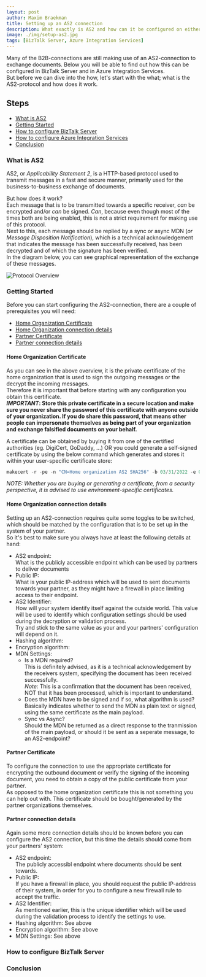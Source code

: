 ```yaml
---
layout: post
author: Maxim Braekman
title: Setting up an AS2 connection
description: What exactly is AS2 and how can it be configured on either BizTalk Server or Azure Integration Services.
image: ./img/setup-as2.jpg
tags: [BizTalk Server, Azure Integration Services]
---
```


Many of the B2B-connections are still making use of an AS2-connection to exchange documents. Below you will be able to find out how this can be configured in BizTalk Server and in Azure Integration Services.  
But before we can dive into the how, let's start with the what; what is the AS2-protocol and how does it work.

## Steps
- [What is AS2](#what-is-as2)
- [Getting Started](#getting-started)
- [How to configure BizTalk Server](#how-to-configure-biztalk-server)
- [How to configure Azure Integration Services](#how-to-configure-azure-integration-services)
- [Conclusion](#conclusion)
  
### What is AS2
AS2, or _Applicability Statement 2_, is a HTTP-based protocol used to transmit messages in a fast and secure manner, primarily used for the business-to-business exchange of documents.  

But how does it work?  
Each message that is to be transmitted towards a specific receiver, _can_ be encrypted and/or _can_ be signed. _Can_, because even though most of the times both are being enabled, this is not a strict requirement for making use of this protocol.  
Next to this, each message should be replied by a sync or async MDN (_or Message Disposition Notification_), which is a technical acknowledgement that indicates the message has been successfully received, has been decrypted and of which the signature has been verified.  
In the diagram below, you can see graphical representation of the exchange of these messages.  

![Protocol Overview](../../../../img/posts/as2-setup/protocol-overview.png)  

### Getting Started
Before you can start configuring the AS2-connection, there are a couple of prerequisites you will need:  
- [Home Organization Certificate](#home-organization-certificate)  
- [Home Organization connection details](#home-organization-connection-details)   
- [Partner Certificate](#partner-certificate)  
- [Partner connection details](#partner-connection-details)  

#### Home Organization Certificate
As you can see in the above overview, it is the private certificate of the home organization that is used to sign the outgoing messages or the decrypt the incoming messages.  
Therefore it is important that before starting with any configuration you obtain this certificate.  
__*IMPORTANT*: Store this private certificate in a secure location and make sure you never share the password of this certificate with anyone outside of your organization. If you do share this password, that means other people can impersonate themselves as being part of your organization and exchange falsified documents on your behalf.__  

A certificate can be obtained by buying it from one of the certified authorities (eg. DigiCert, GoDaddy, ...)  OR you could generate a self-signed certificate by using the below command which generates and stores it within your user-specific certificate store:
```powershell
makecert -r -pe -n "CN=Home organization AS2 SHA256" -b 03/31/2022 -e 04/01/2024 -eku 1.3.6.1.5.5.7.3.1 -ss my "HomeOrganization.AS2.SHA256.cer" -sr currentuser -sky exchange -sp "Microsoft RSA SChannel Cryptographic Provider" -sy 12 -a "sha256" -nscp -len 2048
```  

_NOTE: Whether you are buying or generating a certificate, from a security perspective, it is advised to use environment-specific certificates._  

#### Home Organization connection details
Setting up an AS2-connection requires quite some toggles to be switched, which should be matched by the configuration that is to be set up in the system of your partner.  
So it's best to make sure you always have at least the following details at hand:  
- AS2 endpoint:  
  What is the publicly accessible endpoint which can be used by partners to deliver documents
- Public IP:  
  What is your public IP-address which will be used to sent documents towards your partner, as they might have a firewall in place limiting access to their endpoint.
- AS2 Identifier:  
  How will your system identify itself against the outside world. This value will be used to identify which configuration settings should be used during the decryption or validation process.  
  Try and stick to the same value as your and your partners' configuration will depend on it.  
- Hashing algorithm:  
- Encryption algorithm:  
- MDN Settings:
  - Is a MDN required?  
    This is definitely advised, as it is a technical acknowledgement by the receivers system, specifying the document has been received successfully.  
    *Note:* This is a confirmation that the document has been received, NOT that it has been processed, which is important to understand.
  - Does the MDN have to be signed and if so, what algorithm is used?  
    Basically indicates whether to send the MDN as plain text or signed, using the same certificate as the main payload.  
  - Sync vs Async?  
    Should the MDN be returned as a direct response to the tranmission of the main payload, or should it be sent as a seperate message, to an AS2-endpoint?

#### Partner Certificate
To configure the connection to use the appropriate certificate for encrypting the outbound document or verify the signing of the incoming document, you need to obtain a copy of the public certificate from your partner.  
As opposed to the home organization certificate this is not something you can help out with. This certificate should be bought/generated by the partner organizations themselves.

#### Partner connection details
Again some more connection details should be known before you can configure the AS2 connection, but this time the details should come from your partners' system:
- AS2 endpoint:  
  The publicly accessibl endpoint where documents should be sent towards.  
- Public IP:  
  If you have a firewall in place, you should request the public IP-address of their system, in order for you to configure a new firewall rule to accept the traffic.
- AS2 Identifier:  
  As mentioned earlier, this is the unique identifier which will be used during the validation process to identify the settings to use.
- Hashing algorithm: See above  
- Encryption algorithm: See above  
- MDN Settings: See above


### How to configure BizTalk Server



### Conclusion